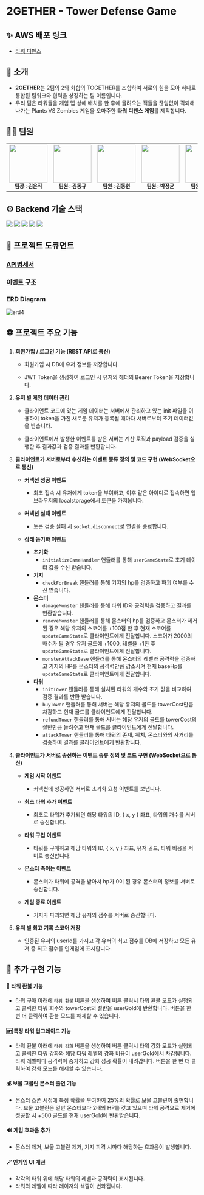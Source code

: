 # 2GETHER - Tower Defense Game

## ✨ AWS 배포 링크

- [타워 디펜스](http://naver.com)

## 👋 소개

- **2GETHER**는 2팀의 2와 화합의 TOGETHER를 조합하여 서로의 힘을 모아 하나로 통합된 팀워크와 협력을 상징하는 팀 이름입니다.
- 우리 팀은 타워들을 게임 맵 상에 배치를 한 후에 몰려오는 적들을 끊임없이 격퇴해 나가는 Plants VS Zombies 게임을 오마주한 **타워 디펜스 게임**를 제작합니다.

## 👩‍💻 팀원

<table>
  <tbody>
    <tr>
      <td align="center"><a href="https://github.com/rladmswlr"><img src="https://avatars.githubusercontent.com/u/37393922?v=4" width="100px;" alt=""/><br /><sub><b> 팀장 : 김은직 </b></sub></a><br /></td>
      <td align="center"><a href="https://github.com/Kdkplaton"><img src="https://avatars.githubusercontent.com/u/160683826?v=4" width="100px;" alt=""/><br /><sub><b> 팀원 : 김동규 </b></sub></a><br /></td>
      <td align="center"><a href="https://github.com/KEastWiseman"><img src="https://avatars.githubusercontent.com/u/167056939?v=4" width="100px;" alt=""/><br /><sub><b> 팀원 : 김동현 </b></sub></a><br /></td>
      <td align="center"><a href="https://github.com/wjdrbsgkrry"><img src="https://avatars.githubusercontent.com/u/67831170?v=4" width="100px;" alt=""/><br /><sub><b> 팀원 : 박정균 </b></sub></a><br /></td>
      <td align="center"><a href="https://github.com/mimihimesama"><img src="https://avatars.githubusercontent.com/u/106059492?v=4" width="100px;" alt=""/><br /><sub><b> 팀원 : 황정민 </b></sub></a><br /></td>
    </tr>
  </tbody>
</table>

## ⚙️ Backend 기술 스택

<img src="https://img.shields.io/badge/node.js-339933?style=for-the-badge&logo=Node.js&logoColor=white">

<img src="https://img.shields.io/badge/express-000000?style=for-the-badge&logo=express&logoColor=white">

<img src="https://img.shields.io/badge/mysql-4479A1?style=for-the-badge&logo=mysql&logoColor=white">

<img src="https://img.shields.io/badge/prisma-2D3748?style=for-the-badge&logo=prisma&logoColor=white">

<img src="https://img.shields.io/badge/Socket.io-black?style=for-the-badge&logo=socket.io&badgeColor=010101">

## 📄 프로젝트 도큐먼트

### [API명세서](https://chiseled-approval-5a0.notion.site/Node-js-Team-2Gether-3e7cd61c55844e3dbf4d3cbace30a2b8?pvs=4)

### [이벤트 구조](https://chiseled-approval-5a0.notion.site/Node-js-Team-2Gether-5192af4f30ef457fbaae7fce1ae67ad8?pvs=4)

### ERD Diagram

![erd4](https://github.com/rladmswlr/towerdefense/assets/106059492/8f5ef8ec-9f88-4216-b8cb-28ae44aaa720)

## ⚽ 프로젝트 주요 기능

1. **회원가입 / 로그인 기능 (REST API로 통신)**

   - 회원가입 시 DB에 유저 정보를 저장합니다.

   - JWT Token을 생성하여 로그인 시 유저의 헤더의 Bearer Token을 저장합니다.

2. **유저 별 게임 데이터 관리**

   - 클라이언트 코드에 있는 게임 데이터는 서버에서 관리하고 있는 init 파일을 이용하여 token을 가진 새로운 유저가 등록될 때마다 서버로부터 초기 데이터값을 받습니다.

   - 클라이언트에서 발생한 이벤트를 받은 서버는 계산 로직과 payload 검증을 실행한 후 결과값과 검증 결과를 반환합니다.

3. **클라이언트가 서버로부터 수신하는 이벤트 종류 정의 및 코드 구현 (WebSocket으로 통신)**

   - **커넥션 성공 이벤트**

     - 최초 접속 시 유저에게 token을 부여하고, 이후 같은 아이디로 접속하면 웹 브라우저의 localstorage에서 토큰을 가져옵니다.

   - **커넥션 실패 이벤트**

     - 토큰 검증 실패 시 `socket.disconnect`로 연결을 종료합니다.

   - **상태 동기화 이벤트**
     - **초기화**
       - `initializeGameHandler` 핸들러를 통해 `userGameState`로 초기 데이터 값을 수신 받습니다.
     - **기지**
       - `checkForBreak` 핸들러를 통해 기지의 hp를 검증하고 파괴 여부를 수신 받습니다.
     - **몬스터**
       - `damageMonster` 핸들러를 통해 타워 ID와 공격력을 검증하고 결과를 반환받습니다.
       - `removeMonster` 핸들러를 통해 몬스터의 hp를 검증하고 몬스터가 제거된 경우 해당 유저의 스코어를 +100점 한 후 현재 스코어를 `updateGameState`로 클라이언트에게 전달합니다. 스코어가 2000의 배수가 될 경우 유저 골드에 +1000, 레벨을 +1한 후 `updateGameState`로 클라이언트에게 전달합니다.
       - `monsterAttackBase` 핸들러를 통해 몬스터의 레벨과 공격력을 검증하고 기지의 HP를 몬스터의 공격력만큼 감소시켜 현재 baseHp를 `updateGameState`로 클라이언트에게 전달합니다.
     - **타워**
       - `initTower` 핸들러를 통해 설치된 타워의 개수와 초기 값을 비교하여 검증 결과를 반환 받습니다.
       - `buyTower` 핸들러를 통해 서버는 해당 유저의 골드를 towerCost만큼 차감하고 현재 골드를 클라이언트에게 전달합니다.
       - `refundTower` 핸들러를 통해 서버는 해당 유저의 골드를 towerCost의 절반만큼 돌려주고 현재 골드를 클라이언트에게 전달합니다.
       - `attackTower` 핸들러를 통해 타워의 존재, 위치, 몬스터와의 사거리를 검증하여 결과를 클라이언트에게 반환합니다.

4. **클라이언트가 서버로 송신하는 이벤트 종류 정의 및 코드 구현 (WebSocket으로 통신)**

   - **게임 시작 이벤트**

     - 커넥션에 성공하면 서버로 초기화 요청 이벤트를 보냅니다.

   - **최초 타워 추가 이벤트**

     - 최초로 타워가 추가되면 해당 타워의 ID, { x, y } 좌표, 타워의 개수를 서버로 송신합니다.

   - **타워 구입 이벤트**

     - 타워를 구매하고 해당 타워의 ID, { x, y } 좌표, 유저 골드, 타워 비용을 서버로 송신합니다.

   - **몬스터 죽이는 이벤트**

     - 몬스터가 타워에 공격을 받아서 hp가 0이 된 경우 몬스터의 정보를 서버로 송신합니다.

   - **게임 종료 이벤트**
     - 기지가 파괴되면 해당 유저의 점수를 서버로 송신합니다.

5. **유저 별 최고 기록 스코어 저장**
   - 인증된 유저의 userId를 가지고 각 유저의 최고 점수를 DB에 저장하고 모든 유저 중 최고 점수를 인게임에 표시합니다.

## 🚀 추가 구현 기능

#### **🔄 타워 환불 기능**

- 타워 구매 아래에 `타워 환불` 버튼을 생성하여 버튼 클릭시 타워 환불 모드가 실행되고 클릭한 타워 회수와 towerCost의 절반을 userGold에 반환합니다. 버튼을 한 번 더 클릭하여 환불 모드를 해제할 수 있습니다.

#### **🆙 특정 타워 업그레이드 기능**

- 타워 환불 아래에 `타워 강화` 버튼을 생성하여 버튼 클릭시 타워 강화 모드가 실행되고 클릭한 타워 강화와 해당 타워 레벨의 강화 비용이 userGold에서 차감됩니다. 타워 레벨마다 공격력이 증가하고 강화 성공 확률이 내려갑니다. 버튼을 한 번 더 클릭하여 강화 모드를 해제할 수 있습니다.

#### **💰 보물 고블린 몬스터 출연 기능**

- 몬스터 스폰 시점에 특정 확률을 부여하여 25%의 확률로 보물 고블린이 출현합니다. 보물 고블린은 일반 몬스터보다 2배의 HP를 갖고 있으며 타워 공격으로 제거에 성공할 시 +500 골드를 현재 userGold에 반환받습니다.

#### **🔊 게임 효과음 추가**

- 몬스터 제거, 보물 고블린 제거, 기지 피격 시마다 해당하는 효과음이 발생합니다.

#### **🪄 인게임 UI 개선**

- 각각의 타워 위에 해당 타워의 레벨과 공격력이 표시됩니다.
- 타워의 레벨에 따라 레이저의 색깔이 변화됩니다.
